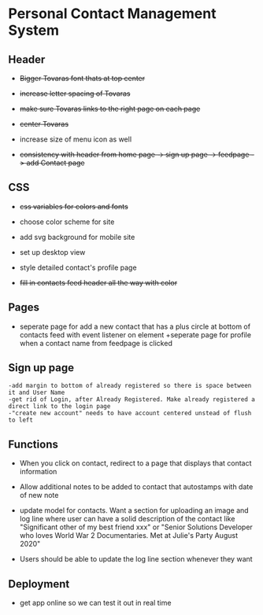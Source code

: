 # Personal Contact Management System

## Header

- ~~Bigger Tovaras font thats at top center~~

- ~~increase letter spacing of Tovaras~~

- ~~make sure Tovaras links to the right page on each page~~

- ~~center Tovaras~~

- increase size of menu icon as well

- ~~consistency with header from home page -> sign up page -> feedpage -> add Contact page~~

## CSS

- ~~css variables for colors and fonts~~

- choose color scheme for site

- add svg background for mobile site

- set up desktop view

- style detailed contact's profile page

- ~~fill in contacts feed header all the way with color~~

## Pages

- seperate page for add a new contact that has a plus circle at bottom of contacts feed with event listener on element
  +seperate page for profile when a contact name from feedpage is clicked

## Sign up page

    -add margin to bottom of already registered so there is space between it and User Name
    -get rid of Login, after Already Registered. Make already registered a direct link to the login page
    -"create new account" needs to have account centered unstead of flush to left

## Functions

- When you click on contact, redirect to a page that displays that contact information

- Allow additional notes to be added to contact that autostamps with date of new note

- update model for contacts. Want a section for uploading an image and log line where user can have a solid description of the contact like "Significant other of my best friend xxx" or "Senior Solutions Developer who loves World War 2 Documentaries. Met at Julie's Party August 2020"

- Users should be able to update the log line section whenever they want
## Deployment

- get app online so we can test it out in real time
